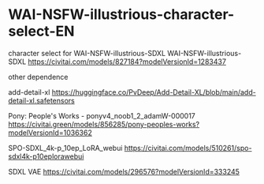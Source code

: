 # WAI-NSFW-illustrious-character-select-EN
character select for WAI-NSFW-illustrious-SDXL
WAI-NSFW-illustrious-SDXL
https://civitai.com/models/827184?modelVersionId=1283437


other dependence

add-detail-xl
https://huggingface.co/PvDeep/Add-Detail-XL/blob/main/add-detail-xl.safetensors

Pony: People's Works  - ponyv4_noob1_2_adamW-000017
https://civitai.green/models/856285/pony-peoples-works?modelVersionId=1036362

SPO-SDXL_4k-p_10ep_LoRA_webui
https://civitai.com/models/510261/spo-sdxl4k-p10eplorawebui

SDXL VAE
https://civitai.com/models/296576?modelVersionId=333245
